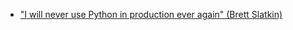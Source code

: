 * ["I will never use Python in production ever again" (Brett Slatkin)](http://www.onebigfluke.com/2013/09/i-will-never-use-python-in-production.html)
